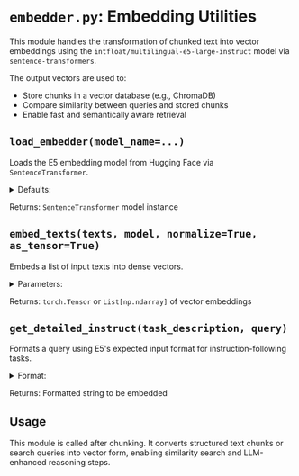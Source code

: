 # `embedder.py`: Embedding Utilities

This module handles the transformation of chunked text into vector embeddings using the `intfloat/multilingual-e5-large-instruct` model via `sentence-transformers`.

The output vectors are used to:
- Store chunks in a vector database (e.g., ChromaDB)
- Compare similarity between queries and stored chunks
- Enable fast and semantically aware retrieval

## `load_embedder(model_name=...)`

Loads the E5 embedding model from Hugging Face via `SentenceTransformer`.

<details>
<summary>Defaults:</summary>

- `model_name`: `"intfloat/multilingual-e5-large-instruct"`
</details>

Returns: `SentenceTransformer` model instance

## `embed_texts(texts, model, normalize=True, as_tensor=True)`

Embeds a list of input texts into dense vectors.

<details>
<summary>Parameters:</summary>

- `texts` (List[str]): Input texts or chunks
- `model` (SentenceTransformer): Loaded E5 model
- `normalize` (bool): Normalize output vectors to unit length
- `as_tensor` (bool): Return as a `torch.Tensor` if `True`
</details>

Returns: `torch.Tensor` or `List[np.ndarray]` of vector embeddings

## `get_detailed_instruct(task_description, query)`

Formats a query using E5's expected input format for instruction-following tasks.

<details>
<summary>Format:</summary>

``` 
Instruct: {task_description}
Query: {query}
```
</details>

Returns: Formatted string to be embedded

## Usage

This module is called after chunking. It converts structured text chunks or search queries into vector form, enabling similarity search and LLM-enhanced reasoning steps.
